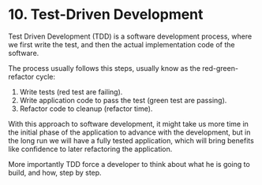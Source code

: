 # 10. Test-Driven Development

Test Driven Development (TDD) is a software development process, where we first write the test, and then the actual implementation code of the software.

The process usually follows this steps, usually know as the red-green-refactor cycle:

1. Write tests (red test are failing).
2. Write application code to pass the test (green test are passing).
3. Refactor code to cleanup (refactor time).

With this approach to software development, it might take us more time in the initial phase of the application to advance with the development, but in the long run we will have a fully tested application, which will bring benefits like confidence to later refactoring the application.

More importantly TDD force a developer to think about what he is going to build, and how, step by step.
